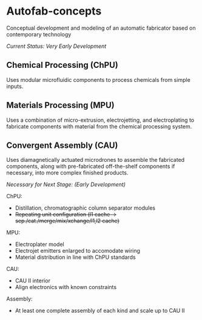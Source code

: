 # Autofab-concepts
Conceptual development and modeling of an automatic fabricator based on contemporary technology

*Current Status: Very Early Development*

## Chemical Processing (ChPU)
Uses modular microfluidic components to process chemicals from simple inputs.

## Materials Processing (MPU)
Uses a combination of micro-extrusion, electrojetting, and electroplating to fabricate components with material from the chemical processing system.

## Convergent Assembly (CAU)
Uses diamagnetically actuated microdrones to assemble the fabricated components, along with pre-fabricated off-the-shelf components if necessary, into more complex finished products.

*Necessary for Next Stage: (Early Development)*

ChPU:
- Distillation, chromatographic column separator modules
- ~~Repeating unit configuration (l1 cache -> sep./cat./merge/mix/xchange/l1,l2 cache)~~

MPU:
- Electroplater model
- Electrojet emitters enlarged to accomodate wiring
- Material distribution in line with ChPU standards

CAU:
- CAU II interior
- Align electronics with known constraints

Assembly:
- At least one complete assembly of each kind and scale up to CAU II

